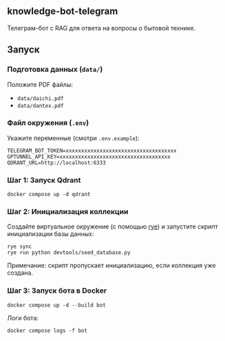 ## knowledge-bot-telegram

Телеграм-бот с RAG для ответа на вопросы о бытовой технике.

## Запуск

### Подготовка данных (`data/`)

Положите PDF файлы:

- `data/daichi.pdf`
- `data/dantex.pdf`

### Файл окружения (`.env`)

Укажите переменные (смотри `.env.example`):

```.env
TELEGRAM_BOT_TOKEN=xxxxxxxxxxxxxxxxxxxxxxxxxxxxxxxxxxxx
GPTUNNEL_API_KEY=xxxxxxxxxxxxxxxxxxxxxxxxxxxxxxxxxxxx
QDRANT_URL=http://localhost:6333
```

### Шаг 1: Запуск Qdrant

```
docker compose up -d qdrant
```

### Шаг 2: Инициализация коллекции

Создайте виртуальное окружение (с помощью [rye](https://rye.astral.sh/)) и запустите скрипт инициализации базы данных:

```
rye sync
rye run python devtools/seed_database.py
```

Примечание: скрипт пропускает инициализацию, если коллекция уже создана.

### Шаг 3: Запуск бота в Docker

```
docker compose up -d --build bot
```

Логи бота:

```
docker compose logs -f bot
```
